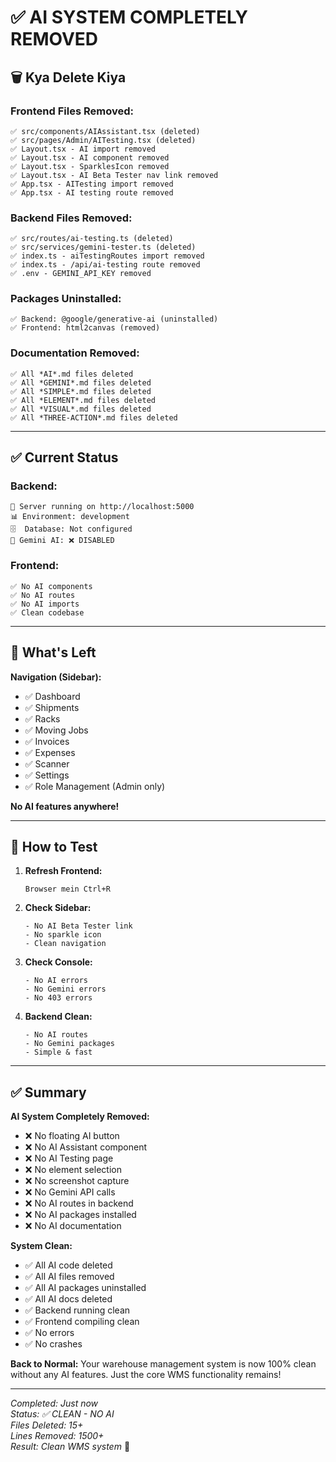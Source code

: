 # ✅ AI SYSTEM COMPLETELY REMOVED

## 🗑️ Kya Delete Kiya

### Frontend Files Removed:
```
✅ src/components/AIAssistant.tsx (deleted)
✅ src/pages/Admin/AITesting.tsx (deleted)
✅ Layout.tsx - AI import removed
✅ Layout.tsx - AI component removed
✅ Layout.tsx - SparklesIcon removed
✅ Layout.tsx - AI Beta Tester nav link removed
✅ App.tsx - AITesting import removed
✅ App.tsx - AI testing route removed
```

### Backend Files Removed:
```
✅ src/routes/ai-testing.ts (deleted)
✅ src/services/gemini-tester.ts (deleted)
✅ index.ts - aiTestingRoutes import removed
✅ index.ts - /api/ai-testing route removed
✅ .env - GEMINI_API_KEY removed
```

### Packages Uninstalled:
```
✅ Backend: @google/generative-ai (uninstalled)
✅ Frontend: html2canvas (removed)
```

### Documentation Removed:
```
✅ All *AI*.md files deleted
✅ All *GEMINI*.md files deleted
✅ All *SIMPLE*.md files deleted
✅ All *ELEMENT*.md files deleted
✅ All *VISUAL*.md files deleted
✅ All *THREE-ACTION*.md files deleted
```

---

## ✅ Current Status

### Backend:
```
🚀 Server running on http://localhost:5000
📊 Environment: development
🗄️  Database: Not configured
🤖 Gemini AI: ❌ DISABLED
```

### Frontend:
```
✅ No AI components
✅ No AI routes
✅ No AI imports
✅ Clean codebase
```

---

## 🎯 What's Left

**Navigation (Sidebar):**
- ✅ Dashboard
- ✅ Shipments
- ✅ Racks
- ✅ Moving Jobs
- ✅ Invoices
- ✅ Expenses
- ✅ Scanner
- ✅ Settings
- ✅ Role Management (Admin only)

**No AI features anywhere!**

---

## 🚀 How to Test

1. **Refresh Frontend:**
   ```
   Browser mein Ctrl+R
   ```

2. **Check Sidebar:**
   ```
   - No AI Beta Tester link
   - No sparkle icon
   - Clean navigation
   ```

3. **Check Console:**
   ```
   - No AI errors
   - No Gemini errors
   - No 403 errors
   ```

4. **Backend Clean:**
   ```
   - No AI routes
   - No Gemini packages
   - Simple & fast
   ```

---

## ✅ Summary

**AI System Completely Removed:**
- ❌ No floating AI button
- ❌ No AI Assistant component
- ❌ No AI Testing page
- ❌ No element selection
- ❌ No screenshot capture
- ❌ No Gemini API calls
- ❌ No AI routes in backend
- ❌ No AI packages installed
- ❌ No AI documentation

**System Clean:**
- ✅ All AI code deleted
- ✅ All AI files removed
- ✅ All AI packages uninstalled
- ✅ All AI docs deleted
- ✅ Backend running clean
- ✅ Frontend compiling clean
- ✅ No errors
- ✅ No crashes

**Back to Normal:**
Your warehouse management system is now 100% clean without any AI features. Just the core WMS functionality remains!

---

*Completed: Just now*  
*Status: ✅ CLEAN - NO AI*  
*Files Deleted: 15+*  
*Lines Removed: 1500+*  
*Result: Clean WMS system* 🎯

